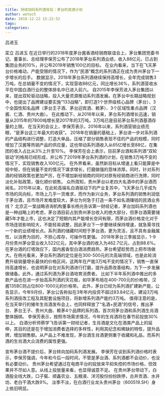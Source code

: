 ```yaml
---
title: 持续加码系列酒背后：茅台的民酒计划
author: wetech
date: 2018-12-22 15:22:52
tags: 
categories: 
---
```

吕进玉
<!-- more -->
栾立
吕进玉
在近日举行的2018年度茅台酱香酒经销商联谊会上，茅台集团党委书记、董事长、总经理李保芳公布了2018年茅台系列酒业绩，收入88亿元，已占到集团业务的10%，并公布2019年销售100亿的目标。
在业内看来，当下在飞天茅台价格难动，产能受限的情况下，作为“民酒”概念的系列酒正在成为贵州茅台下一步增长的后手。
数据显示，2018年茅台系列酒继续保持高增长，全年完成销售3万吨，在总销量不变的情况下，实现营收88亿元，同比增长36%，系列酒营收水平在中国白酒行业的整体排名中已进入前六。
自2015年李保芳进入茅台集团以来，提出双轮驱动战略，投入大量资源推动系列酒发展。在茅台中长期战略规划中，也提出了品牌建设要实施“133战略”，即打造1个世界级核心品牌（茅台）、3个全国性知名品牌（茅台王子酒、茅台迎宾酒、赖茅）、3个区域性重点品牌（汉酱、仁酒、贵州大曲）。
在此推动下，从2016年以来，茅台系列酒增长迅速，销量从2015年的7800吨增长至2017年的3万吨，3万吨已是目前茅台系列酒基酒存量的上限。
在当天的会议上，李保芳表示，2016年以来，系列酒营销业绩亮眼，“是茅台这三年最大的收获”。
2018年在销量的基础上，茅台进一步对系列酒的产品结构进行调整，打造大单品，压缩了部分销售表现不佳的产品的规模，同时增加了汉酱等热销产品的供应量，这也带动系列酒收入从65亿增长至88亿，在集团的收入占比从3%上升至10%。
李保芳在会上表示，目前茅台酒和系列酒“双轮驱动”的格局已经形成，并公布了2019年茅台系列酒的计划，在销售3万吨不变的情况下，实现销售收入100亿元。
在外界看来，虽然新目标从增速上看只能算是中规中矩，但在销量不变的情况下谋求增长，打磨做强的意味浓厚。同时，针对系列酒的经销政策也更加严厉，在不增加新经销商的同时对原有经销商进行洗牌，同时淡化补贴政策，强化顺价销售。
众所周知，贵州茅台以老四大名酒中的茅台酒而闻名，2015年以来，在此轮高端名白酒驱动下的产业复苏中，飞天茅台几乎成为市场的风向标，市场上几乎一货难求，而作为新兴业务，茅台系列酒的销售利润低于茅台酒，且市场开发难度较大，茅台为何急于打造一条不如名酒赚钱的民酒业务线？
北京正一堂战略咨询机构董事长杨光告诉第一财经记者，茅台加码系列酒也是一种战略上的考虑，茅台酒目前占到贵州茅台收入的绝大部分，但茅台酒需要储藏5年才能上市，这也决定了短期内其产能增长空间有限，而茅台酒价格变化对于市场连锁影响较大，不能轻易调整，因此茅台下一步要继续保持增速，就急需寻找一个新的业绩增长点。系列酒的储藏时间短于茅台酒，更为灵活，且不具有金融属性，以消费为目的，不担心库存，可操作性更强。
2018年茅台三季报显示，1-9月份贵州茅台营业收入522亿元，其中茅台酒的收入为462.7亿元，占到88.6%。
在茅台酒的灯塔效应下，国内酱香型白酒消费趋热，茅台希望趁势而上把市场做大。在杨光看来，茅台系列酒的定位是在300-500元的次高端领域，也是此轮消费升级销量增长最快的价格区间，这两年在产能3万吨不变的情况下，销售一直保持高速增长，也说明茅台在对系列酒进行打磨，提升品质改善结构，为下一步发展做储备。此外，通过系列酒为茅台酒培育消费者。
比如下半年系列酒中推出的多款产品也在进一步抬高系列酒的天花板，如华茅布局在400-700元的价格带，汉酱135BC则占位800-1000元的价格带。
此外，茅台已经为系列酒扩建新产能，公告显示，今年9月份，茅台公告称拟在3年年内投资不超过83.84亿元，建设3万吨系列酒技改工程及其配套设施项目，将新增系列酒产能约3万吨。
值得注意的是，在当天举行的猪年生肖酒发布会上，也同样释放了“名酒+民酒”的信号，推出茅台、茅台王子、贵州大曲、赖茅4个品牌的系列酒，首次将茅台酒和系列酒生肖酒整体捆绑。
李保芳表示，按照市场需求情况，今年的生肖酒将在春节前投放30%以上。
白酒分析师蔡学飞告诉第一财经记者，生肖酒是文化在酒类产品上的延伸，其目的还是在于增加消费者选择的多样性，利用其纪念和稀缺的特性，提升品牌，增加销售额。从产品上不难发现，茅台酒生肖酒更侧重于收藏和礼品，而系列酒的生肖酒大众消费的属性更强。
 
 
宣布茅台酒不提价后，茅台转向加码系列酒发展。
李保芳在谈到系列酒价格时表示，李保芳强调，今年和今后一段时间，不管是茅台酒、系列酒都不会动价，也没有必要动价。
贵州茅台希望通过在电商平台的投放来平抑失控的市场价格，但效果并不尽如人意。从线上投放量来看，也显得诚意不足。
在贵州茅台带动下，白酒股全线大跌，口子窖、顺鑫农业、五粮液、洋河股份纷纷跌停，古井贡酒、水井坊、老白干酒大跌9%。
淡季不淡，在白酒行业龙头贵州茅台（600519.SH）身上依旧明显。
